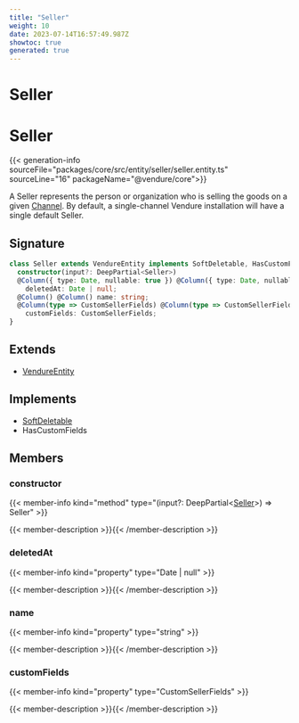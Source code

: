 ```yaml
---
title: "Seller"
weight: 10
date: 2023-07-14T16:57:49.987Z
showtoc: true
generated: true
---
```

<!-- This file was generated from the Vendure source. Do not modify. Instead, re-run the "docs:build" script -->

# Seller
<div class="symbol">


# Seller

{{< generation-info sourceFile="packages/core/src/entity/seller/seller.entity.ts" sourceLine="16" packageName="@vendure/core">}}

A Seller represents the person or organization who is selling the goods on a given <a href='/typescript-api/entities/channel#channel'>Channel</a>.
By default, a single-channel Vendure installation will have a single default Seller.

## Signature

```TypeScript
class Seller extends VendureEntity implements SoftDeletable, HasCustomFields {
  constructor(input?: DeepPartial<Seller>)
  @Column({ type: Date, nullable: true }) @Column({ type: Date, nullable: true })
    deletedAt: Date | null;
  @Column() @Column() name: string;
  @Column(type => CustomSellerFields) @Column(type => CustomSellerFields)
    customFields: CustomSellerFields;
}
```
## Extends

 * <a href='/typescript-api/entities/vendure-entity#vendureentity'>VendureEntity</a>


## Implements

 * <a href='/typescript-api/entities/interfaces#softdeletable'>SoftDeletable</a>
 * HasCustomFields


## Members

### constructor

{{< member-info kind="method" type="(input?: DeepPartial&#60;<a href='/typescript-api/entities/seller#seller'>Seller</a>&#62;) => Seller"  >}}

{{< member-description >}}{{< /member-description >}}

### deletedAt

{{< member-info kind="property" type="Date | null"  >}}

{{< member-description >}}{{< /member-description >}}

### name

{{< member-info kind="property" type="string"  >}}

{{< member-description >}}{{< /member-description >}}

### customFields

{{< member-info kind="property" type="CustomSellerFields"  >}}

{{< member-description >}}{{< /member-description >}}


</div>
